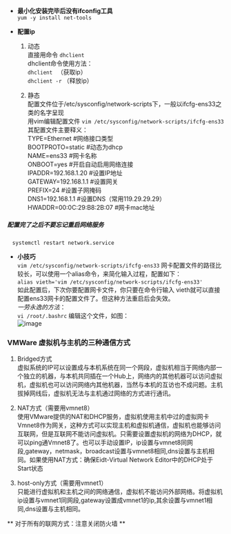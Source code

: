 * **最小化安装完毕后没有ifconfig工具**  
```yum -y install net-tools```

* **配置ip**
  1. 动态  
    直接用命令 ```dhclient```  
    dhclient命令使用方法：  
        ```dhclient ``` （获取ip）  
        ```dhclient -r``` （释放ip）
    
  2. 静态  
    配置文件位于/etc/sysconfig/network-scripts下，一般以ifcfg-ens33之类的名字呈现  
    用vim编辑配置文件 ```vim /etc/sysconfig/network-scripts/ifcfg-ens33```  
    其配置文件主要释义：  
        TYPE=Ethernet        #网络接口类型  
        BOOTPROTO=static     #动态为dhcp  
        NAME=ens33    #网卡名称  
        ONBOOT=yes          #开启自动启用网络连接  
        IPADDR=192.168.1.20  #设置IP地址  
        GATEWAY=192.168.1.1  #设置网关  
        PREFIX=24           #设置子网掩码  
        DNS1=192.168.1.1     #设置DNS（常用119.29.29.29）  
        HWADDR=00:0C:29:B8:2B:07 #网卡mac地址  

##### 配置完了之后不要忘记重启网络服务  
    ```systemctl restart network.service``` 



* **小技巧**  
    ```vim /etc/sysconfig/network-scripts/ifcfg-ens33``` 网卡配置文件的路径比较长，可以使用一个alias命令，来简化输入过程，配置如下：  
    ``` alias vieth='vim /etc/sysconfig/network-scripts/ifcfg-ens33' ```  
    如此配置后，下次你要配置网卡文件，你只要在命令行输入 vieth就可以直接配置ens33网卡的配置文件了。但这种方法重启后会失效。  
 *一劳永逸的方法*：  
    ``` vi /root/.bashrc ``` 编辑这个文件，如图：  
![image](https://github.com/billxq/notes/blob/master/images/bashrc.jpg)  

### VMWare 虚拟机与主机的三种通信方式  
1. Bridged方式  
虚拟系统的IP可以设置成与本机系统在同一个网段，虚拟机相当于网络内部一个独立的机器，与本机共同插在一个Hub上，网络内的其他机器可以访问虚拟机，虚拟机也可以访问网络内其他机器，当然与本机的互访也不成问题。主机拔掉网线后，虚拟机无法与主机通过网络的方式进行通讯。  

2. NAT方式（需要用vmnet8）  
使用VMware提供的NAT和DHCP服务，虚拟机使用主机中过的虚拟网卡Vmnet8作为网关，这种方式可以实现主机和虚拟机通信，虚拟机也能够访问互联网，但是互联网不能访问虚拟机。只需要设置虚拟机的网络为DHCP，就可以ping通Vmnet8了。也可以手动设置IP，ip设置与vmnet8同网段,gateway，netmask，broadcast设置与vmnet8相同,dns设置与主机相同。如果使用NAT方式：确保Eidt-Virtual Network Editor中的DHCP处于Start状态

3. host-only方式（需要用vmnet1）  
只能进行虚拟机和主机之间的网络通信，虚拟机不能访问外部网络。将虚拟机ip设置与vmnet1同网段,gateway设置成vmnet1的ip,其余设置与vmnet1相同,dns设置与主机相同。

** 对于所有的联网方式：注意关闭防火墙 **

  
